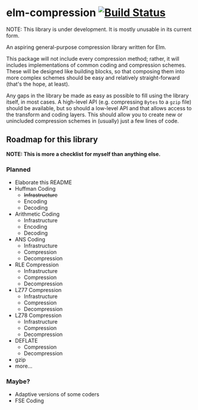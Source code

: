 # elm-compression [![Build Status](https://travis-ci.com/zimmydev/elm-compression.svg?branch=master)](https://travis-ci.com/zimmydev/elm-compression)

NOTE: This library is under development. It is mostly unusable in its current form.

An aspiring general-purpose compression library written for Elm.

This package will not include every compression method; rather, it will includes implementations of common coding and compression schemes. These will be designed like building blocks, so that composing them into more complex schemes should be easy and relatively straight-forward (that's the hope, at least).

Any gaps in the library be made as easy as possible to fill using the library itself, in most cases. A high-level API (e.g. compressing `Bytes` to a `gzip` file) should be available, but so should a low-level API and that allows access to the transform and coding layers. This should allow you to create new or unincluded compression schemes in (usually) just a few lines of code.

## Roadmap for this library

**NOTE: This is more a checklist for myself than anything else.**

### Planned

* Elaborate this README
* Huffman Coding
  * ~~Infrastructure~~
  * Encoding
  * Decoding
* Arithmetic Coding
  * Infrastructure
  * Encoding
  * Decoding
* ANS Coding
  * Infrastructure
  * Compression
  * Decompression
* RLE Compression
  * Infrastructure
  * Compression
  * Decompression
* LZ77 Compression
  * Infrastructure
  * Compression
  * Decompression
* LZ78 Compression
  * Infrastructure
  * Compression
  * Decompression
* DEFLATE
  * Compression
  * Decompression
* gzip
* more…

### Maybe?

* Adaptive versions of some coders
* FSE Coding